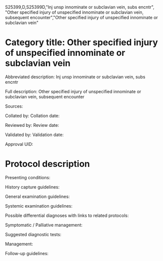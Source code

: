 S25399,D,S25399D,"Inj unsp innominate or subclavian vein, subs encntr", "Other specified injury of unspecified innominate or subclavian vein, subsequent encounter","Other specified injury of unspecified innominate or subclavian vein"
# Category title: Other specified injury of unspecified innominate or subclavian vein

Abbreviated description: Inj unsp innominate or subclavian vein, subs encntr

Full description: Other specified injury of unspecified innominate or subclavian vein, subsequent encounter

Sources:

Collated by:
Collation date:

Reviewed by:
Review date:

Validated by:
Validation date:

Approval UID:

# Protocol description

Presenting conditions:

History capture guidelines:

General examination guidelines:

Systemic examination guidelines:

Possible differential diagnoses with links to related protocols:

Symptomatic / Palliative management:

Suggested diagnostic tests:

Management:

Follow-up guidelines:
